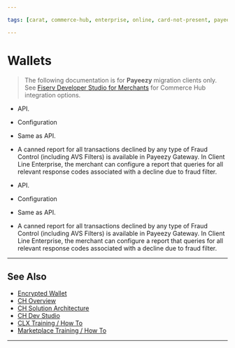 ```yaml
---

tags: [carat, commerce-hub, enterprise, online, card-not-present, payeezy]

---
```


# Wallets

<!-- theme: danger -->
>The following documentation is for **Payeezy** migration clients only. See [Fiserv Developer Studio for Merchants](https://developer.fiserv.com/merchants) for Commerce Hub integration options.

<!--type: tab
titles: Apple Pay, Google Pay
-->

<!--type: tab
titles: API, Configuration, Virtual Terminal, Reporting
-->

- API.

<!--
type: tab
-->

- Configuration


<!--
type: tab
-->

- Same as API.

<!--
type: tab
-->

- A canned report for all transactions declined by any type of Fraud Control (including AVS Filters) is available in Payeezy Gateway.  In Client Line Enterprise, the merchant can configure a report that queries for all relevant response codes associated with a decline due to fraud filter.

<!-- type: tab-end -->

<!--
type: tab
-->

<!--type: tab
titles: API, Configuration, Virtual Terminal, Reporting
-->

- API.

<!--
type: tab
-->

- Configuration


<!--
type: tab
-->

- Same as API.

<!--
type: tab
-->

- A canned report for all transactions declined by any type of Fraud Control (including AVS Filters) is available in Payeezy Gateway.  In Client Line Enterprise, the merchant can configure a report that queries for all relevant response codes associated with a decline due to fraud filter.

<!-- type: tab-end -->

<!-- type: tab-end -->

---

## See Also

- [Encrypted Wallet](?path=docs/Resources/API-Documents/Payments_VAS/Verification.md)
- [CH Overview](?path=docs/Resources/API-Documents/Payments_VAS/Verification.md)
- [CH Solution Architecture](?path=docs/Resources/API-Documents/Payments_VAS/Verification.md)
- [CH Dev Studio](?path=docs/Resources/API-Documents/Payments_VAS/Verification.md)
- [CLX Training / How To](?path=docs/Resources/API-Documents/Payments_VAS/Verification.md)
- [Marketplace Training / How To](?path=docs/Resources/API-Documents/Payments_VAS/Verification.md)


---
